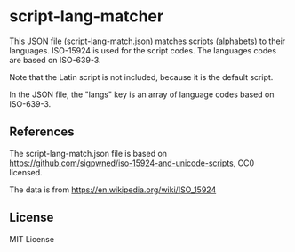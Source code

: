 # script-lang-matcher

This JSON file (script-lang-match.json) matches scripts (alphabets) to their languages.
ISO-15924 is used for the script codes. The languages codes are based on ISO-639-3.

Note that the Latin script is not included, because it is the default script.

In the JSON file, the "langs" key is an array of language codes based on ISO-639-3.

## References

The script-lang-match.json file is based on https://github.com/sigpwned/iso-15924-and-unicode-scripts, 
CC0 licensed.

The data is from https://en.wikipedia.org/wiki/ISO_15924

## License

MIT License